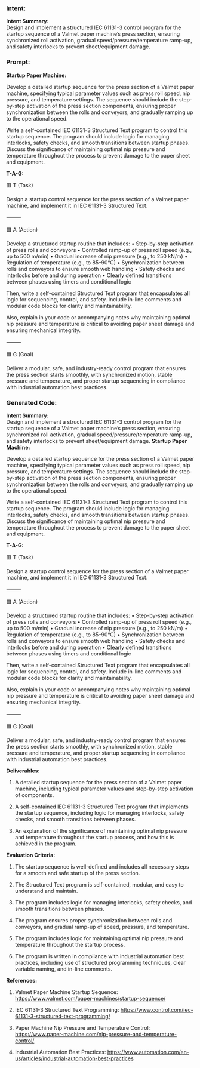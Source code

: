 ### Intent:
**Intent Summary:**  
Design and implement a structured IEC 61131-3 control program for the startup sequence of a Valmet paper machine’s press section, ensuring synchronized roll activation, gradual speed/pressure/temperature ramp-up, and safety interlocks to prevent sheet/equipment damage.

### Prompt:
**Startup Paper Machine:**

Develop a detailed startup sequence for the press section of a Valmet paper machine, specifying typical parameter values such as press roll speed, nip pressure, and temperature settings. The sequence should include the step-by-step activation of the press section components, ensuring proper synchronization between the rolls and conveyors, and gradually ramping up to the operational speed.

Write a self-contained IEC 61131-3 Structured Text program to control this startup sequence. The program should include logic for managing interlocks, safety checks, and smooth transitions between startup phases. Discuss the significance of maintaining optimal nip pressure and temperature throughout the process to prevent damage to the paper sheet and equipment.

**T-A-G:**

🟥 T (Task)

Design a startup control sequence for the press section of a Valmet paper machine, and implement it in IEC 61131-3 Structured Text.

⸻

🟩 A (Action)

Develop a structured startup routine that includes:
	•	Step-by-step activation of press rolls and conveyors
	•	Controlled ramp-up of press roll speed (e.g., up to 500 m/min)
	•	Gradual increase of nip pressure (e.g., to 250 kN/m)
	•	Regulation of temperature (e.g., to 85–90°C)
	•	Synchronization between rolls and conveyors to ensure smooth web handling
	•	Safety checks and interlocks before and during operation
	•	Clearly defined transitions between phases using timers and conditional logic

Then, write a self-contained Structured Text program that encapsulates all logic for sequencing, control, and safety. Include in-line comments and modular code blocks for clarity and maintainability.

Also, explain in your code or accompanying notes why maintaining optimal nip pressure and temperature is critical to avoiding paper sheet damage and ensuring mechanical integrity.

⸻

🟦 G (Goal)

Deliver a modular, safe, and industry-ready control program that ensures the press section starts smoothly, with synchronized motion, stable pressure and temperature, and proper startup sequencing in compliance with industrial automation best practices.

### Generated Code:
**Intent Summary:**  
Design and implement a structured IEC 61131-3 control program for the startup sequence of a Valmet paper machine’s press section, ensuring synchronized roll activation, gradual speed/pressure/temperature ramp-up, and safety interlocks to prevent sheet/equipment damage.
**Startup Paper Machine:**

Develop a detailed startup sequence for the press section of a Valmet paper machine, specifying typical parameter values such as press roll speed, nip pressure, and temperature settings. The sequence should include the step-by-step activation of the press section components, ensuring proper synchronization between the rolls and conveyors, and gradually ramping up to the operational speed.

Write a self-contained IEC 61131-3 Structured Text program to control this startup sequence. The program should include logic for managing interlocks, safety checks, and smooth transitions between startup phases. Discuss the significance of maintaining optimal nip pressure and temperature throughout the process to prevent damage to the paper sheet and equipment.

**T-A-G:**

🟥 T (Task)

Design a startup control sequence for the press section of a Valmet paper machine, and implement it in IEC 61131-3 Structured Text.

⸻

🟩 A (Action)

Develop a structured startup routine that includes:
	•	Step-by-step activation of press rolls and conveyors
	•	Controlled ramp-up of press roll speed (e.g., up to 500 m/min)
	•	Gradual increase of nip pressure (e.g., to 250 kN/m)
	•	Regulation of temperature (e.g., to 85–90°C)
	•	Synchronization between rolls and conveyors to ensure smooth web handling
	•	Safety checks and interlocks before and during operation
	•	Clearly defined transitions between phases using timers and conditional logic

Then, write a self-contained Structured Text program that encapsulates all logic for sequencing, control, and safety. Include in-line comments and modular code blocks for clarity and maintainability.

Also, explain in your code or accompanying notes why maintaining optimal nip pressure and temperature is critical to avoiding paper sheet damage and ensuring mechanical integrity.

⸻

🟦 G (Goal)

Deliver a modular, safe, and industry-ready control program that ensures the press section starts smoothly, with synchronized motion, stable pressure and temperature, and proper startup sequencing in compliance with industrial automation best practices.

**Deliverables:**

1.	A detailed startup sequence for the press section of a Valmet paper machine, including typical parameter values and step-by-step activation of components.

2.	A self-contained IEC 61131-3 Structured Text program that implements the startup sequence, including logic for managing interlocks, safety checks, and smooth transitions between phases.

3.	An explanation of the significance of maintaining optimal nip pressure and temperature throughout the startup process, and how this is achieved in the program.

**Evaluation Criteria:**

1.	The startup sequence is well-defined and includes all necessary steps for a smooth and safe startup of the press section.

2.	The Structured Text program is self-contained, modular, and easy to understand and maintain.

3.	The program includes logic for managing interlocks, safety checks, and smooth transitions between phases.

4.	The program ensures proper synchronization between rolls and conveyors, and gradual ramp-up of speed, pressure, and temperature.

5.	The program includes logic for maintaining optimal nip pressure and temperature throughout the startup process.

6.	The program is written in compliance with industrial automation best practices, including use of structured programming techniques, clear variable naming, and in-line comments.

**References:**

1.	Valmet Paper Machine Startup Sequence: https://www.valmet.com/paper-machines/startup-sequence/

2.	IEC 61131-3 Structured Text Programming: https://www.control.com/iec-61131-3-structured-text-programming/

3.	Paper Machine Nip Pressure and Temperature Control: https://www.paper-machine.com/nip-pressure-and-temperature-control/

4.	Industrial Automation Best Practices: https://www.automation.com/en-us/articles/industrial-automation-best-practices
